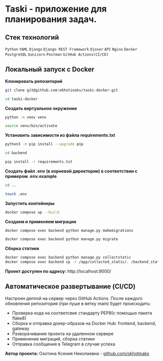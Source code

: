 # Taski - приложение для планирования задач.

## Стек технологий
`Python` `YAML` `Django` `Django REST Framework` `Djoser` `API` `Nginx` `Docker` `PostgreSQL` `Gunicorn` `Postman` `GitHub Actions(CI/CD)`

## Локальный запуск с Docker

**Клонировать репозиторий**
```bash
git clone git@github.com:okhotinaks/taski-docker.git
```
```bash
cd taski-docker
```
**Создать виртуальное окружение**
```bash
python -m venv venv
```
```bash
source venv/bin/activate
```
**Установить зависимости из файла requirements.txt**
```bash
python3 -m pip install --upgrade pip
```
```bash
cd backend
```
```bash
pip install -r requirements.txt
```
**Создать файл .env (в корневой директории) в соответствии с примером .env.example**
```bash
cd ..
```
```bash
touch .env
```
**Запустить контейнеры**
```bash
docker compose up --build
```
**Создаем и применяем миграции**
```bash
docker compose exec backend python manage.py makemigrations
```
```bash
docker compose exec backend python manage.py migrate
```
**Сборка статики**
```bash
docker compose exec backend python manage.py collectstatic
docker compose exec backend cp -r /app/collected_static/. /backend_static/static/
``` 
**Проект доступен по адресу:**
http://localhost:9000/

## Автоматическое развертывание (CI/CD)
Настроен деплой на сервер через GitHub Actions.
После каждого обновления репозитория (при пуше в ветку main) будет происходить:
- Проверка кода на соответсвие стандарту PEP8(с помощью пакета flake8)
- Сборка и отправка докер-образов на Docker Hub: frontend, backend, gateway
- Разворачивание проекта на удаленном сервере
- Применение миграций, сборка статики
- Отправка сообщения в Telegram в случае успеха

**Автор проекта:**
Охотина Ксения Николаевна - [github.com/okhotinaks](https://github.com/okhotinaks)

